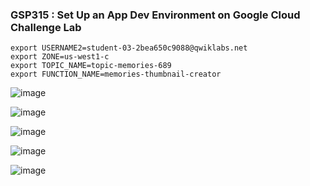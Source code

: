 ### GSP315 : Set Up an App Dev Environment on Google Cloud Challenge Lab

```
export USERNAME2=student-03-2bea650c9088@qwiklabs.net    
export ZONE=us-west1-c  
export TOPIC_NAME=topic-memories-689    
export FUNCTION_NAME=memories-thumbnail-creator   
```


![image](https://github.com/tariqsheikhsw/GoogleCloudArchitectLabs/assets/54164634/27ad96a9-234b-4c13-b09f-9483249619fc)

![image](https://github.com/tariqsheikhsw/GoogleCloudArchitectLabs/assets/54164634/4298cede-a5f5-4aba-8e8f-a4b7c2fefe05)

![image](https://github.com/tariqsheikhsw/GoogleCloudArchitectLabs/assets/54164634/2ce224e9-9d00-43fd-8f99-e4c28130e03a)

![image](https://github.com/tariqsheikhsw/GoogleCloudArchitectLabs/assets/54164634/12a2f153-6bc8-45b4-8ac0-c2d906498afb)

![image](https://github.com/tariqsheikhsw/GoogleCloudArchitectLabs/assets/54164634/0dcfb79e-5866-4fe3-a2b6-91c0ee047246)
